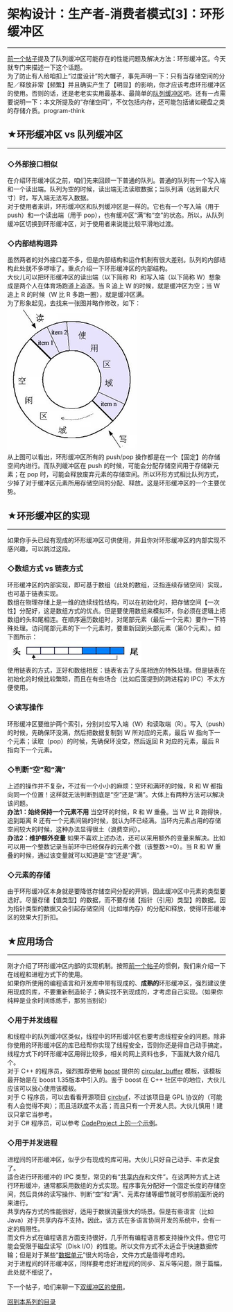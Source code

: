 # 架构设计：生产者-消费者模式[3]：环形缓冲区 

-----

 [前一个帖子](https://program-think.blogspot.com/2009/03/producer-consumer-pattern-2-queue.html)提及了队列缓冲区可能存在的性能问题及解决方法：环形缓冲区。今天就专门来描述一下这个话题。  
 为了防止有人给咱扣上“过度设计”的大帽子，事先声明一下：只有当存储空间的分配／释放非常【频繁】并且确实产生了【明显】的影响，你才应该考虑环形缓冲区的使用。否则的话，还是老老实实用最基本、最简单的[队列缓冲区](https://program-think.blogspot.com/2009/03/producer-consumer-pattern-2-queue.html)吧。还有一点需要说明一下：本文所提及的“存储空间”，不仅包括内存，还可能包括诸如硬盘之类的存储介质。program-think  
   
 ## ★环形缓冲区 vs 队列缓冲区
---------------

  
 ### ◇外部接口相似

  
 在介绍环形缓冲区之前，咱们先来回顾一下普通的队列。普通的队列有一个写入端和一个读出端。队列为空的时候，读出端无法读取数据；当队列满（达到最大尺寸）时，写入端无法写入数据。  
 对于使用者来讲，环形缓冲区和队列缓冲区是一样的。它也有一个写入端（用于 push）和一个读出端（用于 pop），也有缓冲区“满”和“空”的状态。所以，从队列缓冲区切换到环形缓冲区，对于使用者来说能比较平滑地过渡。  
   
 ### ◇内部结构迥异

  
 虽然两者的对外接口差不多，但是内部结构和运作机制有很大差别。队列的内部结构此处就不多啰嗦了。重点介绍一下环形缓冲区的内部结构。  
 大伙儿可以把环形缓冲区的读出端（以下简称 R）和写入端（以下简称 W）想象成是两个人在体育场跑道上追逐。当 R 追上 W 的时候，就是缓冲区为空；当 W 追上 R 的时候（W 比 R 多跑一圈），就是缓冲区满。  
 为了形象起见，去找来一张图并略作修改，如下：  
 ![不见图 请翻墙](images/KowoSKul1tsiKZX-Wv7rJ0BClVdrp8XWLElUklzft62PGTrL9LOwrX7oJhVxy2drCbIx-Wt2qSzyK-vpWbnFC8huDfWgX2h-V2Zaxo-t2njr_fEpWqf4cYI56WkYt7QyOAhuGWqW)  
 从上图可以看出，环形缓冲区所有的 push/pop 操作都是在一个【固定】的存储空间内进行。而队列缓冲区在 push 的时候，可能会分配存储空间用于存储新元素；在 pop 时，可能会释放废弃元素的存储空间。所以环形方式相比队列方式，少掉了对于缓冲区元素所用存储空间的分配、释放。这是环形缓冲区的一个主要优势。  
   
 ## ★环形缓冲区的实现
---------

  
 如果你手头已经有现成的环形缓冲区可供使用，并且你对环形缓冲区的内部实现不感兴趣，可以跳过这段。  
   
 ### ◇数组方式 vs 链表方式

  
 环形缓冲区的内部实现，即可基于数组（此处的数组，泛指连续存储空间）实现，也可基于链表实现。  
 数组在物理存储上是一维的连续线性结构，可以在初始化时，把存储空间【一次性】分配好，这是数组方式的优点。但是要使用数组来模拟环，你必须在逻辑上把数组的头和尾相连。在顺序遍历数组时，对尾部元素（最后一个元素）要作一下特殊处理。访问尾部元素的下一个元素时，要重新回到头部元素（第0个元素）。如下图所示：  
 ![不见图 请翻墙](images/2NuMql3dVig1XdMDcDQ8T0FBgfSnukU0xsoi9etifAiyFxyKuV_neuaL_bbEb0DswdyR8mTWDkFJHvxZ1Jepl2KcvNFk8y3EPtc_RNDXtEjvHKHb1GWqpqPv2j8UtOg88LR6nZe9)  
 使用链表的方式，正好和数组相反：链表省去了头尾相连的特殊处理。但是链表在初始化的时候比较繁琐，而且在有些场合（比如后面提到的跨进程的 IPC）不太方便使用。  
   
 ### ◇读写操作

  
 环形缓冲区要维护两个索引，分别对应写入端（W）和读取端（R）。写入（push）的时候，先确保环没满，然后把数据复制到 W 所对应的元素，最后 W 指向下一个元素；读取（pop）的时候，先确保环没空，然后返回 R 对应的元素，最后 R 指向下一个元素。  
   
 ### ◇判断“空”和“满”

  
 上述的操作并不复杂，不过有一个小小的麻烦：空环和满环的时候，R 和 W 都指向同一个位置！这样就无法判断到底是“空”还是“满”。大体上有两种方法可以解决该问题。  
 **办法1：始终保持一个元素不用** 
 当空环的时候，R 和 W 重叠。当 W 比 R 跑得快，追到距离 R 还有一个元素间隔的时候，就认为环已经满。当环内元素占用的存储空间较大的时候，这种办法显得很土（浪费空间）。  
 **办法2：维护额外变量** 
 如果不喜欢上述办法，还可以采用额外的变量来解决。比如可以用一个整数记录当前环中已经保存的元素个数（该整数>=0）。当 R 和 W 重叠的时候，通过该变量就可以知道是“空”还是“满”。  
   
 ### ◇元素的存储

  
 由于环形缓冲区本身就是要降低存储空间分配的开销，因此缓冲区中元素的类型要选好。尽量存储【值类型】的数据，而不要存储【指针（引用）类型】的数据。因为指针类型的数据又会引起存储空间（比如堆内存）的分配和释放，使得环形缓冲区的效果大打折扣。  
   
 ## ★应用场合
-----

  
 刚才介绍了环形缓冲区内部的实现机制。按照[前一个帖子](https://program-think.blogspot.com/2009/03/producer-consumer-pattern-2-queue.html)的惯例，我们来介绍一下在线程和进程方式下的使用。  
 如果你所使用的编程语言和开发库中带有现成的、**成熟的**环形缓冲区，强烈建议使用现成的库，不要重新制造轮子；确实找不到现成的，才考虑自己实现。（如果你纯粹是业余时间练练手，那另当别论）  
   
 ### ◇用于并发线程

  
 和线程中的队列缓冲区类似，线程中的环形缓冲区也要考虑线程安全的问题。除非你使用的环形缓冲区的库已经帮你实现了线程安全，否则你还是得自己动手搞定。线程方式下的环形缓冲区用得比较多，相关的网上资料也多，下面就大致介绍几个。  
 对于 C++ 的程序员，强烈推荐使用 [boost](http://www.boost.org/) 提供的 [circular\_buffer](http://www.boost.org/libs/circular_buffer/) 模板，该模板最开始是在 boost 1.35版本中引入的。鉴于 boost 在 C++ 社区中的地位，大伙儿应该可以放心使用该模板。  
 对于 C 程序员，可以去看看开源项目 [circbuf](http://sourceforge.net/projects/circbuf/)，不过该项目是 GPL 协议的（可能有人会觉得不爽）；而且活跃度不太高；而且只有一个开发人员。大伙儿慎用！建议只拿它当参考。  
 对于 C# 程序员，可以参考 [CodeProject 上的一个示例](http://www.codeproject.com/KB/recipes/circularbuffer.aspx)。  
   
 ### ◇用于并发进程

  
 进程间的环形缓冲区，似乎少有现成的库可用。大伙儿只好自己动手、丰衣足食了。  
 适合进行环形缓冲的 IPC 类型，常见的有“[共享内存](https://en.wikipedia.org/wiki/Shared_memory#In_software)和文件”。在这两种方式上进行环形缓冲，通常都采用数组的方式实现。程序事先分配好一个固定长度的存储空间，然后具体的读写操作、判断“空”和“满”、元素存储等细节就可参照前面所说的来进行。  
 共享内存方式的性能很好，适用于数据流量很大的场景。但是有些语言（比如 Java）对于共享内存不支持。因此，该方式在多语言协同开发的系统中，会有一定的局限性。  
 而文件方式在编程语言方面支持很好，几乎所有编程语言都支持操作文件。但它可能会受限于磁盘读写（Disk I/O）的性能。所以文件方式不太适合于快速数据传输；但是对于某些“[数据单元](https://program-think.blogspot.com/2009/03/producer-consumer-pattern-1-data.html)”很大的场合，文件方式是值得考虑的。  
 对于进程间的环形缓冲区，同样要考虑好进程间的同步、互斥等问题，限于篇幅，此处就不细说了。  
   
 下一个帖子，咱们来聊一下[双缓冲区的使用](https://program-think.blogspot.com/2009/04/producer-consumer-pattern-4-double.html)。  
   
 [回到本系列的目录](https://program-think.blogspot.com/2009/03/producer-consumer-pattern-0-overview.html#index)  
 
